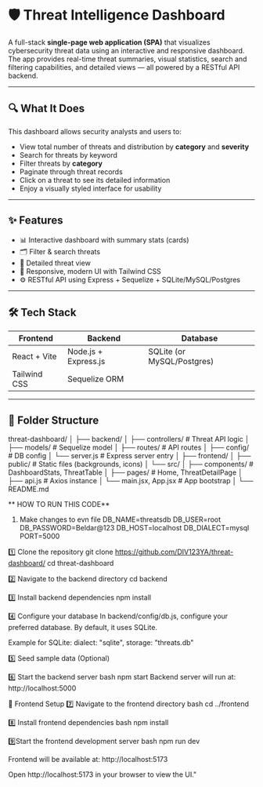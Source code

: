 # 🛡️ Threat Intelligence Dashboard

A full-stack **single-page web application (SPA)** that visualizes cybersecurity threat data using an interactive and responsive dashboard.
The app provides real-time threat summaries, visual statistics, search and filtering capabilities, and detailed views — all powered by a RESTful API backend.

---

## 🔍 What It Does

This dashboard allows security analysts and users to:

- View total number of threats and distribution by **category** and **severity**
- Search for threats by keyword
- Filter threats by **category**
- Paginate through threat records
- Click on a threat to see its detailed information
- Enjoy a visually styled interface for usability

---

## ✨ Features

- 📊 Interactive dashboard with summary stats (cards)
- 🗂️ Filter & search threats
- 🧾 Detailed threat view
- 🎨 Responsive, modern UI with Tailwind CSS
- ⚙️ RESTful API using Express + Sequelize + SQLite/MySQL/Postgres

---

## 🛠️ Tech Stack

| Frontend               | Backend                      | Database     |
|------------------------|------------------------------|--------------|
| React + Vite           | Node.js + Express.js         | SQLite (or MySQL/Postgres) |
| Tailwind CSS           | Sequelize ORM                |              |

---

## 📁 Folder Structure

threat-dashboard/
│
├── backend/
│ ├── controllers/ # Threat API logic
│ ├── models/ # Sequelize model
│ ├── routes/ # API routes
│ ├── config/ # DB config
│ └── server.js # Express server entry
│
├── frontend/
│ ├── public/ # Static files (backgrounds, icons)
│ └── src/
│ ├── components/ # DashboardStats, ThreatTable
│ ├── pages/ # Home, ThreatDetailPage
│ ├── api.js # Axios instance
│ └── main.jsx, App.jsx # App bootstrap
│
└── README.md

** HOW TO RUN THIS CODE**

1) Make changes to evn file 
   DB_NAME=threatsdb
   DB_USER=root
   DB_PASSWORD=Beldar@123
   DB_HOST=localhost
   DB_DIALECT=mysql
   PORT=5000

1️⃣ Clone the repository
git clone https://github.com/DIV123YA/threat-dashboard/
cd threat-dashboard

2️⃣ Navigate to the backend directory
cd backend

3️⃣ Install backend dependencies
npm install

4️⃣ Configure your database
In backend/config/db.js, configure your preferred database. By default, it uses SQLite.

Example for SQLite:
dialect: "sqlite",
storage: "threats.db"

5️⃣ Seed sample data (Optional)

6️⃣ Start the backend server
bash
npm start
Backend server will run at: http://localhost:5000

🎨 Frontend Setup
7️⃣ Navigate to the frontend directory
bash
cd ../frontend

8️⃣ Install frontend dependencies
bash
npm install

9️⃣Start the frontend development server
bash
npm run dev

Frontend will be available at: http://localhost:5173

Open http://localhost:5173 in your browser to view the UI."
